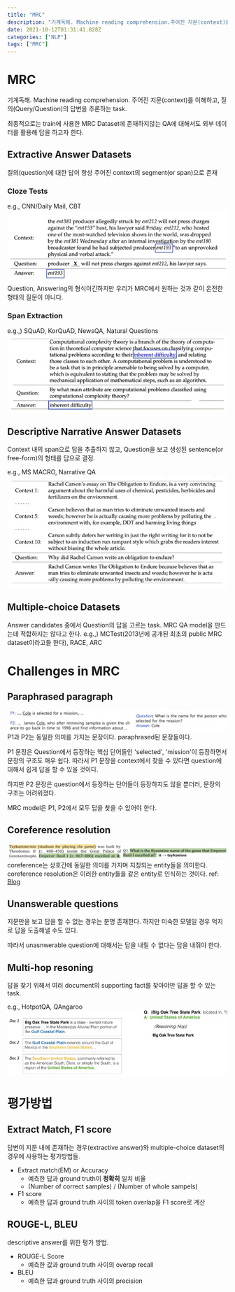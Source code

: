 ```yaml
---
title: "MRC"
description: "기계독해. Machine reading comprehension.주어진 지문(context)를 이해하고, 질의(Query/Question)의 답변을 추론하는 task.최종적으로는 train에 사용한 MRC Dataset에 존재하지않는 QA에 대해서도 외부 데이터를 활용"
date: 2021-10-12T01:31:41.828Z
categories: ["NLP"]
tags: ["MRC"]
---
```

# MRC
기계독해. Machine reading comprehension.
주어진 지문(context)를 이해하고, 질의(Query/Question)의 답변을 추론하는 task.

최종적으로는 train에 사용한 MRC Dataset에 존재하지않는 QA에 대해서도 외부 데이터를 활용해 답을 하고자 한다.


## Extractive Answer Datasets
질의(question)에 대한 답이 항상 주어진 context의 segment(or span)으로 존재

### Cloze Tests
e.g., CNN/Daily Mail, CBT 
![](/assets/images/MRC/695e12f4-531e-4065-8862-e9b5686405e4-image.png)
Question, Answering의 형식이긴하지만 우리가 MRC에서 원하는 것과 같이 온전한 형태의 질문이 아니다.

### Span Extraction
e.g.,) SQuAD, KorQuAD, NewsQA, Natural Questions
![](/assets/images/MRC/faeb59eb-be0f-4f4f-a8ec-88ca8ddc1710-image.png)

## Descriptive Narrative Answer Datasets
Context 내의 span으로 답을 추출하지 않고, Question을 보고 생성된 sentence(or free-form)의 형태를 답으로 결정.

e.g., MS MACRO, Narrative QA
![](/assets/images/MRC/7362e732-73ef-4df1-b60b-0710b6d5c3b9-image.png)

## Multiple-choice Datasets
Answer candidates 중에서 Question의 답을 고르는 task. MRC QA model을 만드는데 적합하지는 않다고 한다.
e.g.,) MCTest(2013년에 공개된 최초의 public MRC dataset이라고들 한다), RACE, ARC

# Challenges in MRC
## Paraphrased paragraph
![](/assets/images/MRC/09a179cc-8a14-4813-bcd5-7e9c12647b20-image.png)
P1과 P2는 동일한 의미를 가지는 문장이다. paraphrased된 문장들이다.

P1 문장은 Question에서 등장하는 핵심 단어들인 'selected', 'mission'이 등장하면서 문장의 구조도 매우 쉽다. 따라서 P1 문장을 context에서 찾을 수 있다면 question에 대해서 쉽게 답을 할 수 있을 것이다.

하지만 P2 문장은 question에서 등장하는 단어들이 등장하지도 않을 뿐더러, 문장의 구조는 어려워졌다. 

MRC model은 P1, P2에서 모두 답을 찾을 수 있어야 한다.

## Coreference resolution
![](/assets/images/MRC/5734c92e-d1ff-4a38-a816-d59aac0083b8-image.png)
coreference는 상호간에 동일한 의미를 가지며 지칭되는 entity들을 의미한다. coreference resolution은 이러한 entity들을 같은 entity로 인식하는 것이다.
ref: [Blog](https://jjdeeplearning.tistory.com/26)


## Unanswerable questions
지문만을 보고 답을 할 수 없는 경우는 분명 존재한다. 하지만 미숙한 모델일 경우 억지로 답을 도출해낼 수도 있다.

따라서 unasnwerable question에 대해서는 답을 내릴 수 없다는 답을 내줘야 한다.

## Multi-hop resoning
답을 찾기 위해서 여러 document의 supporting fact를 찾아야만 답을 할 수 있는 task.

e.g., HotpotQA, QAngaroo
![](/assets/images/MRC/fb6e8b56-1c99-4f3d-b901-b3d0f08b3010-image.png)


# 평가방법
## Extract Match, F1 score
답변이 지문 내에 존재하는 경우(extractive answer)와 multiple-choice dataset의 경우에 사용하는 평가방법들.

- Extract match(EM) or Accuracy
  - 예측한 답과 ground truth이 **정확히** 일치 비율
  - (Number of correct samples) / (Number of whole sampels)
- F1 score
  - 예측한 답과 ground truth 사이의 token overlap을 F1 score로 계산
  
## ROUGE-L, BLEU
descriptive answer를 위한 평가 방법.
- ROUGE-L Score
  - 예측한 값과 ground truth 사이의 overap recall
- BLEU
  - 예측한 답과 ground truth 사이의 precision



